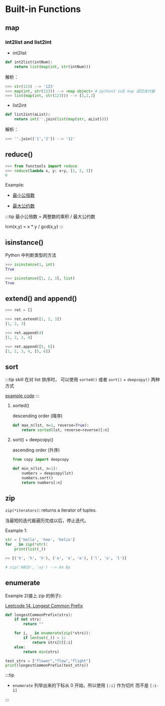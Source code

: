 # Built-in Functions

## map

### int2list and list2int

- int2list

```py
def int2list(intNum):
    return list(map(int, str(intNum)))
```

解析：

```py
>>> str(123) --> '123'
>>> map(int, str(123)) --> <map object> # python3 以后 map 返回迭代器
>>> list(map(int, str(123))) --> [1,2,3]
```

- list2int

```py
def list2int(aList):
    return int(''.join(list(map(str, aList))))
```

解析：

```py
>>> ''.join(['1','2']) --> '12'
```

## reduce()

```py {2}
>>> from functools import reduce
>>> reduce(lambda x, y: x+y, [1, 2, 3])
6
```

Example:

- [最小公倍数](https://github.com/chenweigao/_code/blob/master/python/gcd.py)

- [最大公约数](https://github.com/chenweigao/_code/blob/master/python/lcm.py)

:::tip
最小公倍数 = 两整数的乘积 / 最大公约数

lcm(x,y) = x * y / gcd(x,y)
:::

## isinstance()

Python 中判断类型的方法

```py
>>> isinstance(1, int)
True

>>> isinstance([1, 2, 3], list)
True
```

## extend() and append()

```py
>>> ret = []

>>> ret.extend([1, 2, 3])
[1, 2, 3]

>>> ret.append(4)
[1, 2, 3, 4]

>>> ret.append([5, 6])
[1, 2, 3, 4, [5, 6]]
```

## sort

:::tip skill
在对 list 排序时， 可以使用 `sorted()` 或者 `sort()` + `deepcopy()` 两种方式

[example code](/algorithm/python/)
:::

1. sorted()

    descending order (降序)

    ```py {2}
    def max_n(lst, n=1, reverse=True):
        return sorted(lst, reverse=reverse)[:n]
    ```

2. sort() + deepcopy()

    ascending order (升序)

    ```py {5}
    from copy import deepcopy

    def min_n(lst, n=1):
        numbers = deepcopy(lst)
        numbers.sort()
        return numbers[:n]
    ```

## zip

`zip(*iterators)`: returns a iterator of tuples.

当最短的迭代器遍历完成以后，停止迭代。

Example 1:

```py
str = ['hello', 'heo', 'helio']
for _ in zip(*str):
    print(list(_))

>> [('h', 'h', 'h'), ('e', 'e', 'e'), ('l', 'o', 'l')]

# zip('ABCD', 'xy') --> Ax By
```

## enumerate

Example 2(接上 zip 的例子):

[Leetcode 14. Longest Common Prefix](https://leetcode.com/problems/longest-common-prefix/)

```py
def longestCommonPrefix(strs):
    if not strs:
        return ""

    for i, _ in enumerate(zip(*strs)):
        if len(set(_)) > 1:
            return strs[0][:i]
    else:
        return min(strs)

test_strs = ["flower","flow","flight"]
print(longestCommonPrefix(test_strs))
```

:::tip

- `enumerate` 列举出来的下标从 0 开始，所以使用 `[:i]` 作为切片 而不是 `[:i-1]`

:::